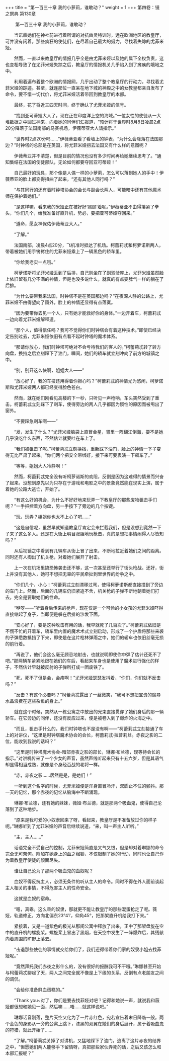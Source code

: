 +++
title = "第一百三十章 我的小萝莉，谁敢动？"
weight = 1
+++
第四卷：镜之祭典 第130章

　　 第一百三十章 我的小萝莉，谁敢动？

　　当诺霖她们在神社前进行着所谓的对抗幽灵特训时，远在欧洲地区的教皇厅，可并没有闲着。那些疯狂的使徒们，在尽着自己最大的努力，寻找着失踪的尤菲米娅。

　　然而，一直以来教皇厅的情报几乎全是由尤菲米娅以及她的属下全权负责，这也变相导致了在尤菲米娅失踪之后，教皇厅的情报机关几乎陷入到了瘫痪的境地之中。

　　利用着遍布着整个欧洲的情报网，几乎出动了整个教皇厅的行动力，寻找着尤菲米娅的踪迹。甚至，就连那位一直呆在地下城的神殿之中的女教皇都亲自发布了命令，要不惜一切代价，将尤菲米娅活着带回到教皇厅的本部。

　　最终，花了将近三四天时间，终于确认了尤菲米娅的信号。

　　“找到亚可蒂娅大人了，现在正在印度洋上空的海域。”一位女性的使徒从一大堆数据之中回过神来，向着她的同伴们汇报道，“预计将于世界时8月8日凌晨2点20分降落于法国南部的马赛机场，伊薇蒂亚大人请指示。”

　　“世界时2点20分吗……”伊薇蒂亚看了看墙上的钟表，“为什么会降落在法国那边？”时钟塔的总部是在英国，将尤菲米娅拐去法国又有什么样的意图呢？

　　伊薇蒂亚并不清楚，但是目前的情况也没有多少时间再给她继续思考了。“通知集结在法国的使徒部队，无论如何都要夺回亚可蒂娅！”

　　自己最好的玩具，那个像是人偶一样的小萝莉，怎么可以落到她人的手中！伊薇蒂亚的脸上都变得扭曲了起来，“还有其他人同行吗？”

　　“与其同行的还有着时钟塔协会的会长与副会长两人，可能暗中还有其他魔术师在保护着她们。”

　　“是这样嘛，看来我的米娅正在被好好‘照顾’着呢。”伊薇蒂亚不由得攥紧了拳头，“你们几个，给我准备好直升机，势必，要把亚可蒂娅夺回来。”

　　“遵命，愿女神保佑伊薇蒂亚大人。”

　　“了解。”

　　法国南部，凌晨4点20分，飞机准时抵达了机场。柯蕾莉忒和柯萝诺斯两人，带着被她们用手铐拷住的尤菲米娅乘上了一辆黑色的轿车里。

　　“你给我老实一点哦。”

　　柯萝诺斯将尤菲米娅丢到了后排，自己则坐在了副驾驶座上，尤菲米娅虽然脸上依旧留有几分不满的神情，但是也没多说什么，就真的有点耍脾气一样的躺在了后排。

　　“为什么要带我来法国，时钟塔不是在英国那边吗？”在夜深人静的公路上，尤菲米娅不由得望向了窗外，脸上的神情还显得有点落寞。

　　“因为要带你去见一个人，只有她才能救好你的身体。”一边开着车，柯蕾莉忒一边向着尤菲米娅解释道。

　　“那个人，值得信任吗？我可不觉得你们时钟塔会有着这种技术。”即使已经决定告别过去，尤菲米娅依旧有点看不起时钟塔的魔术体系。

　　“那请你放心，我们时钟塔可绝对不会亏待我们的客人的。”柯蕾莉忒转了转方向盘，换挡之后立刻踩下了油门，瞬间，她们的轿车就立刻冲向了前方的城镇之中。

　　“别，别开这么快啊，姐姐大人——”

　　“放心好了，我的车技还用得着你担心吗？”柯蕾莉忒的神情尤为悠闲，柯萝诺斯和尤菲米娅两人都已经变得脸色苍白。

　　然而，就在她们刚看见高楼的下一秒，只听见一声枪响，车头突然受到了重击。柯蕾莉忒立刻踩下了刹车，使得旁边的两人几乎都因为惯性的原因而被甩出了窗外。

　　“不要踩急刹车啊——”

　　“发，发生了什么？”尤菲米娅脑袋上直冒金星，胃里一阵翻江倒海，要不是她几乎没吃什么东西，不然估计就要吐在车上了。

　　“我们被狙击了呢。”柯蕾莉忒立刻换挡，重新踩下油门，脸上的神情一下子变得无比严肃了起来。“你们两个把安全带绑好，接下来可要表演一下飙车了。”

　　“等等，姐姐大人冷静啊！”

　　然而，柯蕾莉忒完全没有听柯萝诺斯的劝阻，反倒是因为这难得的情景而兴奋了起来。没想到原先以为只存在于游戏和电影之中的景象竟然能在现实上演，属于着她的公路大逃亡，开始了。

　　“有这么好的机会，为什么不好好地来玩弄一下教皇厅的那些废物狙击手们呢？”一手把控着方向盘，另一手按下了旁边的几个按键。

　　“玩，玩弄？姐姐你也太不上心了吧……”

　　“这是自信呢，虽然早就知道教皇厅肯定会来拦截我们，但是没想到竟然一下子来了这么多人。还是在大街上明目张胆地玩枪击，真的是想把事情闹得人尽皆知吗？”

　　从后视镜之中看到有几辆车从街上冒了出来，不断地拉近着她们之间的距离。同时还有人掏出了机关枪，对着她们展开了射击。

　　上一次在机场里搞恐怖袭击还不够，这一次甚至还举行了街头枪战。还好，街上并没有其他人，她可不想把无辜的平民牵扯到里世界的纷争之中。

　　“你们几个，小心！”柯蕾莉忒立刻漂移过弯，使得柯萝诺斯都直接撞到了旁边的车门上。然而，后面的几辆车仍旧紧追不舍，机关枪的子弹不断地朝着她们打去，完全是要取她们的性命。

　　“咿呀——”听着身后传来的枪声，现在仅是一个可怜的小女孩的尤菲米娅吓得直接缩起了身子，当即便是躲在后排的沙发下面。

　　“安心好了，要是这种攻击有用的话，我早就死了几百次了。”柯蕾莉忒依旧是不慌不忙的开着车，轿车里内置的魔术术式立刻启动，形成了一个护盾将那些来袭的子弹悉数抵挡了下来，即使是在这片枪林弹雨之中，她们的轿车也依旧丝毫无损的前行着。

　　“再说了，他们会这么毫无顾忌地射击，也就说明即使你中弹了估计还死不了吧。”那两辆车紧紧地跟在她们的车后，看起来车身也是使用了魔术进行强化的样子，不然估计早就被反射的子弹所打成一团废铁了。

　　“死，死不了但是会，会疼啊！”尤菲米娅瑟瑟发抖着，“你们，你们就不反击吗？”

　　“反击？有这个必要吗？”柯蕾莉忒露出了一丝微笑，“我可不想把宝贵的魔导水晶浪费在这些杂鱼的身上。”

　　就在这个时候，突然从一栋公寓之中放出的光束直接贯穿了她们身后的那一辆轿车。在它旁边的同伴，还没有反应过来，便是被卷入到了爆炸的火海之中。

　　“而且，狙击手什么的，我们时钟塔也不是没有啊——”柯蕾莉忒立刻接通了车上的对讲仪，“这里是时钟塔魔术协会的会长，柯蕾莉忒·拉普莉丝。赤夜之影的二位，能收到我说的话吗？”

　　“这里是时钟塔魔术协会-暗部赤夜之影的部长，琳娜·布兰德，现等待会长的指示。”对讲机传来了一个少女的声音，虽然声线听起来只有十五六岁，但是其语气却显得相当成熟，就像是个身经百战的老将一样。

　　“赤，赤夜之影……居然是是，是她们！”

　　一听到这个名字的时候，尤菲米娅便是浑身直冒冷汗，双脚止不住的颤抖。那一天的记忆，那个赤夜的记忆从脑海中不断涌现。

　　琳娜·布兰德，还有她的妹妹，薇娅·布兰德，就是那两个吸血鬼，使得自己沦落到了这种地步。

　　“原来是我可爱的小奴隶回来了呀，看起来，教皇厅是不准备放过你的样子呢。”琳娜听到了尤菲米娅的声音后继续说道，“来，叫一声主人听听。”

　　“主，主人……”

　　话语完全不受自己的控制，尤菲米娅简直是又气又恨，但是却对着琳娜的命令完全无可奈何。附加在她身上的血之枷锁，不仅限制了她的行动，同时也让自己作为着教皇厅使徒的颜面尽失。

　　谁让自己沦为了那两个吸血鬼的血奴呢？

　　血奴不得反抗主人，必须无条件的听从主人的命令。同时不得在外人面前谈起主人相关的事情，不得危害主人的性命安全。

　　这就是血奴的宿命。

　　“嗯，真乖。这么乖的奴隶，那就更不能让教皇厅的那些混蛋抢走了呢。薇娅，轨道修正，方向北偏东23°41′，仰角45°，把那架直升机给我打下来。”

　　紧接着，又是一道紫色的极光从那间公寓中释放了出来，正中了那架盘旋在空中的直升机的螺旋桨。螺旋桨上冒出了黑烟，在天空中发生了一阵爆炸后，其残骸向着周围的旷野上落去。

　　“击退那些使徒的事情就交给你们了，我们还得带着你们家的奴隶小姐去找菲娅呢。”

　　“竟然拜托我们赤夜之影什么的，没有很好的报酬我可不干哦。”琳娜甚至开始与柯蕾莉忒聊起了天，两人之间完全就不像是上下级的关系，反倒有点老朋友之间的调侃。

　　“会给你准备鲜血蛋糕的。”

　　“Thank you~对了，你们是要去找菲娅对吧？记得和她说一声，就说我和薇娅都很想和她见一面，然后嘛……唔……就这样说吧。”

　　琳娜话音刚落，整片天空又化为了一片赤红色，宛若宣告着末日降临一般。两个金色的身影从一旁的公寓上跳下，漆黑的双翼在她们的身后展开，属于着吸血鬼的狩猎，就此开始了……

　　“了解。”柯蕾莉忒关掉了对讲机，又猛地踩下了油门，逃离了这片赤夜的结界之中，“但愿她们两人能够手下留情呀，真把那些家伙弄死的话，之后又该怎么和本部汇报呢？”

　　

　　

　　

　　

　　


